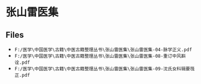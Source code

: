 # 张山雷医集

## Files

- `F:/医学\中国医学\古籍\中医古籍整理丛书\张山雷医集\张山雷医集-04-脉学正义.pdf`
- `F:/医学\中国医学\古籍\中医古籍整理丛书\张山雷医集\张山雷医集-08-重订中风斟诠.pdf`
- `F:/医学\中国医学\古籍\中医古籍整理丛书\张山雷医集\张山雷医集-09-沈氏女科辑要筏正.pdf`

